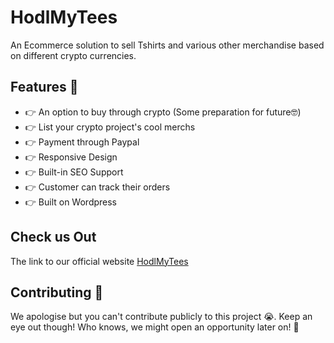 # HodlMyTees
An Ecommerce solution to sell Tshirts and various other merchandise based on different crypto currencies.

## Features 🔰

* 👉 An option to buy through crypto (Some preparation for future🤓)
* 👉 List your crypto project's cool merchs
* 👉 Payment through Paypal
* 👉 Responsive Design
* 👉 Built-in SEO Support
* 👉 Customer can track their orders
* 👉 Built on Wordpress

## Check us Out
The link to our official website [HodlMyTees](https://hodlmytees.com)

## Contributing 🤝
We apologise but you can't contribute publicly to this project 😭. Keep an eye out though! Who knows, we might open an opportunity later on! 🤩

